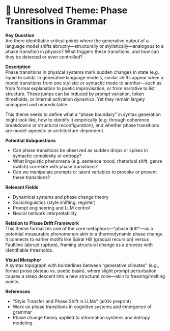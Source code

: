 # 🧩 Unresolved Theme: Phase Transitions in Grammar

**Key Question**  
Are there identifiable critical points where the generative output of a language model shifts abruptly—structurally or stylistically—analogous to a phase transition in physics? What triggers these transitions, and how can they be detected or even controlled?

**Description**  
Phase transitions in physical systems mark sudden changes in state (e.g. liquid to solid). In generative language models, similar shifts appear when a model transitions from one stylistic or syntactic mode to another—such as from formal explanation to poetic improvisation, or from narrative to list structure. These jumps can be induced by prompt variation, token thresholds, or internal activation dynamics. Yet they remain largely unmapped and unpredictable.

This theme seeks to define what a “phase boundary” in syntax generation might look like, how to identify it empirically (e.g. through coherence breakdowns or structural reconfiguration), and whether phase transitions are model-agnostic or architecture-dependent.

**Potential Subquestions**
- Can phase transitions be observed as sudden drops or spikes in syntactic complexity or entropy?
- What linguistic phenomena (e.g. sentence mood, rhetorical shift, genre switch) correlate with phase transitions?
- Can we manipulate prompts or latent variables to provoke or prevent these transitions?

**Relevant Fields**
- Dynamical systems and phase change theory  
- Sociolinguistics (style shifting, register)  
- Prompt engineering and LLM control  
- Neural network interpretability

**Relation to Phase Drift Framework**  
This theme formalizes one of the core metaphors—“phase drift”—as a potential measurable phenomenon akin to a thermodynamic phase change. It connects to earlier motifs like Spiral Hill (gradual recursion) versus Faultline (abrupt rupture), framing structural change as a process with identifiable thresholds.

**Visual Metaphor**  
A syntax topograph with borderlines between “generative climates” (e.g., formal prose plateau vs. poetic basin), where slight prompt perturbation causes a steep descent into a new structural zone—akin to freezing/melting points.

**References**
- “Style Transfer and Phase Shift in LLMs” (arXiv preprint)  
- Work on phase transitions in cognitive systems and emergence of grammar  
- Phase change theory applied to information systems and entropy modeling
